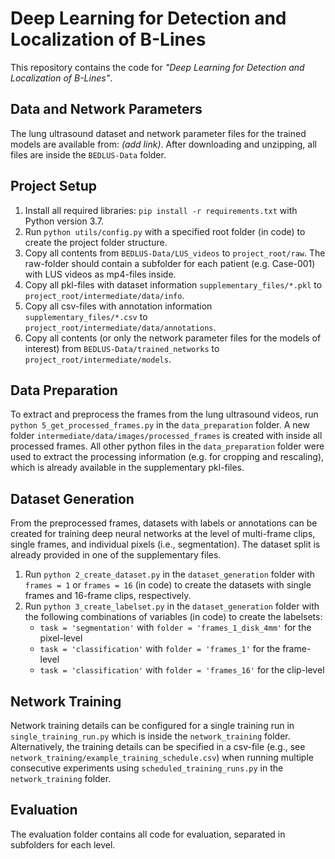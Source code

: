 # Deep Learning for Detection and Localization of B-Lines
This repository contains the code for *"Deep Learning for Detection and Localization of B-Lines"*. 

## Data and Network Parameters
The lung ultrasound dataset and network parameter files for the trained models are available from: *(add link)*.
After downloading and unzipping, all files are inside the `BEDLUS-Data` folder.

## Project Setup
1. Install all required libraries: `pip install -r requirements.txt` with Python version 3.7.
2. Run `python utils/config.py` with a specified root folder (in code) to create the project folder structure.
3. Copy all contents from `BEDLUS-Data/LUS_videos` to `project_root/raw`.
The raw-folder should contain a subfolder for each patient (e.g. Case-001) with LUS videos as mp4-files inside.
4. Copy all pkl-files with dataset information `supplementary_files/*.pkl` to `project_root/intermediate/data/info`.
5. Copy all csv-files with annotation information `supplementary_files/*.csv` to `project_root/intermediate/data/annotations`.
6. Copy all contents (or only the network parameter files for the models of interest) from `BEDLUS-Data/trained_networks` to `project_root/intermediate/models`.

## Data Preparation
To extract and preprocess the frames from the lung ultrasound videos, run `python 5_get_processed_frames.py` in the `data_preparation` folder.
A new folder `intermediate/data/images/processed_frames` is created with inside all processed frames.
All other python files in the `data_preparation` folder were used to extract the processing information (e.g. for cropping and rescaling),
which is already available in the supplementary pkl-files.

## Dataset Generation
From the preprocessed frames, datasets with labels or annotations can be created for training deep neural networks at the level of multi-frame clips, single frames, and individual pixels (i.e., segmentation). 
The dataset split is already provided in one of the supplementary files.
1. Run `python 2_create_dataset.py` in the `dataset_generation` folder with `frames = 1` or `frames = 16` (in code) to create the datasets with single frames and 16-frame clips, respectively.
2. Run `python 3_create_labelset.py` in the `dataset_generation` folder with the following combinations of variables (in code) to create the labelsets: 
    - `task = 'segmentation'` with `folder = 'frames_1_disk_4mm'` for the pixel-level
    - `task = 'classification'` with `folder = 'frames_1'` for the frame-level
    - `task = 'classification'` with `folder = 'frames_16'` for the clip-level

## Network Training
Network training details can be configured for a single training run in `single_training_run.py` which is inside the `network_training` folder. Alternatively, the training details can be specified in a csv-file (e.g., see `network_training/example_training_schedule.csv`) when running multiple consecutive experiments using `scheduled_training_runs.py` in the `network_training` folder.

## Evaluation
The evaluation folder contains all code for evaluation, separated in subfolders for each level.
